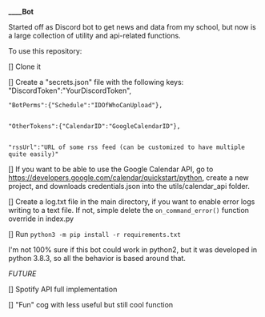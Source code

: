 **____Bot**

Started off as Discord bot to get news and data from my school, but now is a large collection of utility and api-related functions.

To use this repository:


[] Clone it


[] Create a "secrets.json" file with the following keys:
    "DiscordToken":"YourDiscordToken",


    "BotPerms":{"Schedule":"IDOfWhoCanUpload"},


    "OtherTokens":{"CalendarID":"GoogleCalendarID"},


    "rssUrl":"URL of some rss feed (can be customized to have multiple quite easily)"


[] If you want to be able to use the Google Calendar API, go to https://developers.google.com/calendar/quickstart/python, create a new project, and downloads credentials.json into the utils/calendar_api folder.


[] Create a log.txt file in the main directory, if you want to enable error logs writing to a text file. If not, simple delete the ```on_command_error()``` function override in index.py


[] Run ```python3 -m pip install -r requirements.txt```

I'm not 100% sure if this bot could work in python2, but it was developed in python 3.8.3, so all the behavior is based around that.


*FUTURE*

[] Spotify API full implementation

[] "Fun" cog with less useful but still cool function